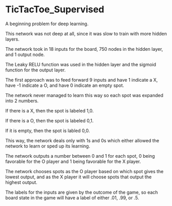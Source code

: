 # TicTacToe_Supervised
A beginning problem for deep learning.

This network was not deep at all, since it was slow to train with more hidden layers.

The network took in 18 inputs for the board, 750 nodes in the hidden layer, and 1 output node.

The Leaky RELU function was used in the hidden layer and the sigmoid function for the output layer.

The first approach was to feed forward 9 inputs and have 1 indicate a X, have -1 indicate a O, and have 0 indicate an empty spot.

The network never managed to learn this way so each spot was expanded into 2 numbers.

If there is a X, then the spot is labeled 1,0.

If there is a O, then the spot is labeled 0,1.

If it is empty, then the spot is labled 0,0.

This way, the network deals only with 1s and 0s which either allowed the network to learn or sped up its learning.

The network outputs a number between 0 and 1 for each spot, 0 being favorable for the O player and 1 being favorable for the X player.

The network chooses spots as the O player based on which spot gives the lowest output, and as the X player it will choose spots that output the highest output.

The labels for the inputs are given by the outcome of the game, so each board state in the game will have a label of either .01, .99, or .5.
